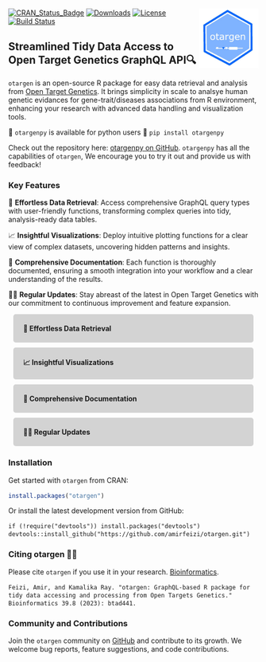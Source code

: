 # <img src="man/figures/logo.jpg" align="right" width="120" />

[![CRAN_Status_Badge](https://www.r-pkg.org/badges/version/otargen?color=blue)](https://CRAN.R-project.org/package=otargen)
[![Downloads](https://cranlogs.r-pkg.org/badges/otargen?color=yellow)](https://CRAN.R-project.org/package=otargen)
[![License](https://img.shields.io/badge/License-MIT-blue.svg?color=green)](https://opensource.org/licenses/MIT)
[![Build Status](https://travis-ci.org/your-username/your-repository.svg?branch=master)](https://travis-ci.org/your-username/your-repository)



## Streamlined Tidy Data Access to Open Target Genetics GraphQL API🔍
`otargen` is an open-source R package for easy data retrieval and analysis from [Open Target Genetics](https://genetics.opentargets.org). It brings simplicity in scale to analsye human genetic evidances for gene-trait/diseases associations from R environment, enhancing your research with advanced data handling and visualization tools.

:loudspeaker: `otargenpy`  is available for python users :snake: `pip install otargenpy`

Check out the repository here: [otargenpy on GitHub](https://github.com/amirfeizi/otargenpy). `otargenpy` has all the capabilities of `otargen`, We encourage you to try it out and provide us with feedback!

### Key Features
🚀 **Effortless Data Retrieval**: Access comprehensive GraphQL query types with user-friendly functions, transforming complex queries into tidy, analysis-ready data tables.

📈 **Insightful Visualizations**: Deploy intuitive plotting functions for a clear view of complex datasets, uncovering hidden patterns and insights.

📖 **Comprehensive Documentation**: Each function is thoroughly documented, ensuring a smooth integration into your workflow and a clear understanding of the results.

👨‍💻 **Regular Updates**: Stay abreast of the latest in Open Target Genetics with our commitment to continuous improvement and feature expansion.

<!DOCTYPE html>
<html lang="en">
<head>
    <meta charset="UTF-8">
    <meta name="viewport" content="width=device-width, initial-scale=1.0">
    <style>
        .feature-box {
            background-color: lightgray;
            padding: 20px;
            margin: 10px;
            border-radius: 5px;
        }
        .feature-title {
            font-weight: bold;
        }
    </style>
</head>
<body>
    <div class="feature-box">
        <div class="feature-title">🚀 Effortless Data Retrieval</div>
        <!-- Additional content can be added here if needed -->
    </div>
    <div class="feature-box">
        <div class="feature-title">📈 Insightful Visualizations</div>
        <!-- Additional content can be added here if needed -->
    </div>
    <div class="feature-box">
        <div class="feature-title">📖 Comprehensive Documentation</div>
        <!-- Additional content can be added here if needed -->
    </div>
    <div class="feature-box">
        <div class="feature-title">👨‍💻 Regular Updates</div>
        <!-- Additional content can be added here if needed -->
    </div>
</body>
</html>




### Installation
Get started with `otargen` from CRAN:

```r
install.packages("otargen")
```
Or install the latest development version from GitHub:
```
if (!require("devtools")) install.packages("devtools")
devtools::install_github("https://github.com/amirfeizi/otargen.git")
```

### Citing otargen :raising_hand_man:
Please cite `otargen` if you use it in your research. [Bioinformatics](https://academic.oup.com/bioinformatics/article/39/8/btad441/7226507).
```
Feizi, Amir, and Kamalika Ray. "otargen: GraphQL-based R package for tidy data accessing and processing from Open Targets Genetics." Bioinformatics 39.8 (2023): btad441.
```

### Community and Contributions
Join the `otargen` community on [GitHub](https://github.com/amirfeizi/otargen) and contribute to its growth. We welcome bug reports, feature suggestions, and code contributions.



